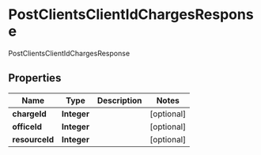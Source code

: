 

# PostClientsClientIdChargesResponse

PostClientsClientIdChargesResponse

## Properties

| Name | Type | Description | Notes |
|------------ | ------------- | ------------- | -------------|
|**chargeId** | **Integer** |  |  [optional] |
|**officeId** | **Integer** |  |  [optional] |
|**resourceId** | **Integer** |  |  [optional] |



